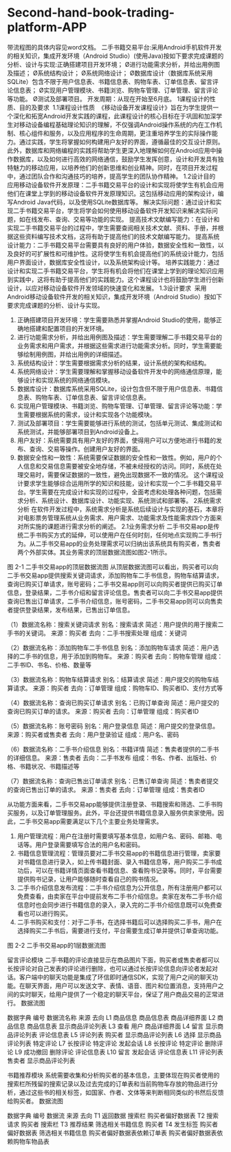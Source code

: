 # Second-hand-book-trading-platform-APP
带流程图的具体内容见word文档。
二手书籍交易平台:采用Android手机软件开发的相关知识，集成开发环境（Android Studio）(使用Java)按如下要求完成课题的分析、设计与实现:正确搭建项目开发环境； Ø进行功能需求分析，并给出用例图及描述； Ø系统结构设计； Ø系统网络设计； Ø数据库设计（数据库系统采用SQLite）包含不限于用户信息表、书籍信息表、购物车表、订单信息表、留言评论信息表； Ø实现用户管理模块、书籍浏览、购物车管理、订单管理、留言评论等功能。 Ø测试及部署项目。
开发周期：从现在开始至6月底。
1课程设计的性质、目的及要求 
1.1课程设计性质 
《移动设备开发课程设计》旨在为学生提供一个深化和拓宽Android开发实践的课程，此课程设计的核心目标在于巩固和加深学生对移动设备编程基础理论知识的理解，不仅强调Android操作系统的内在工作机制、核心组件和服务，以及应用程序的生命周期，更注重培养学生的实际操作能力。通过实践，学生将掌握如何构建用户友好的界面，遵循最佳的交互设计原则。此外，数据库和网络编程的实践将帮助学生更深入地理解如何在Android应用中操作数据库，以及如何进行高效的网络通信，鼓励学生发挥创意，设计和开发具有独特魅力的移动应用，以培养他们的创新思维和创业精神。同时，在项目开发过程中，通过团队合作和沟通技巧的培养，提高学生的团队协作精神。
1.2设计目的 
应用移动设备软件开发原理：二手书籍交易平台的设计和实现将使学生有机会应用他们在课堂上学到的移动设备软件开发原理知识。这包括移动应用的架构设计，编写Android Java代码，以及使用SQLite数据库等。
解决实际问题：通过设计和实现二手书籍交易平台，学生将学会如何使用移动设备软件开发知识来解决实际问题，如在线发布、查询、交易等功能的实现。
提高技术文献编写能力：在设计和实现二手书籍交易平台的过程中，学生需要查阅相关技术文献、资料、手册，并根据这些资料编写技术文档，这将有助于提高他们的技术文献编写能力。
提高系统设计能力：二手书籍交易平台需要具有良好的用户体验，数据安全性和一致性，以及良好的可扩展性和可维护性。这将使学生有机会提高他们的系统设计能力，包括用户界面设计，数据库安全性设计，以及系统架构设计等。
培养实践能力：通过设计和实现二手书籍交易平台，学生将有机会将他们在课堂上学到的理论知识应用到实践中，这将有助于提高他们的实践能力。这个课程设计也将鼓励学生进行创新设计，以应对移动设备软件开发领域的快速变化和发展。
1.3设计要求 
采用Android移动设备软件开发的相关知识，集成开发环境（Android Studio）按如下要求完成课题的分析、设计与实现。
1. 正确搭建项目开发环境：学生需要熟悉并掌握Android Studio的使用，能够正确地搭建和配置项目的开发环境。
2. 进行功能需求分析，并给出用例图及描述：学生需要理解二手书籍交易平台的业务需求和用户需求，并根据这些需求进行功能需求分析。同时，学生需要能够绘制用例图，并给出用例的详细描述。
3. 系统结构设计：学生需要根据需求分析的结果，设计系统的架构和结构。
4. 系统网络设计：学生需要理解和掌握移动设备软件开发中的网络通信原理，能够设计和实现系统的网络通信模块。
5. 数据库设计：数据库系统采用SQLite，设计包含但不限于用户信息表、书籍信息表、购物车表、订单信息表、留言评论信息表。
6. 实现用户管理模块、书籍浏览、购物车管理、订单管理、留言评论等功能：学生需要根据系统的需求，设计和实现各个功能模块。
7. 测试及部署项目：学生需要能够进行系统的测试，包括单元测试、集成测试和系统测试，并能够部署项目到Android设备上。
8. 用户友好：系统需要具有用户友好的界面，使得用户可以方便地进行书籍的发布、查询、交易等操作。创建用户友好的界面。
9. 数据安全性和一致性：系统需要保证数据的安全性和一致性。例如，用户的个人信息和交易信息需要被安全地存储，不被未经授权的访问。同时，系统在处理交易时，需要保证数据的一致性，避免出现数据不一致的情况。
这个课程设计要求学生能够综合运用所学的知识和技能，设计和实现一个二手书籍交易平台。学生需要在完成设计和实现的过程中，全面考虑和处理各种问题，包括需求分析、系统设计、数据库设计、功能实现、系统测试和部署等。
2系统需求分析
在软件开发过程中，系统需求分析是系统后续设计与实现的基石，本章将对电影票务管理系统从业务需求、用户需求、功能需求及性能需求四个方面来对所实施的课题进行需求分析的阐述。
2.1业务需求分析
二手书交易app是传统二手书购买方式的延伸，可以使用户在任何时刻，任何地点实现购二手书行为。从二手书交易app的业务处理需求可以归纳出该系统具有购买者，售卖者两个外部实体。其业务需求的顶层数据流图如图2-1所示。

图 2-1 二手书交易app的顶层数据流图
从顶层数据流图可以看出，购买者可以向二手书交易app提供搜索关键词请求，添加购物车二手书信息，购物车结算请求，查询已购买订单请求，账号密码；二手书交易app则可以向购买者提供已购买订单信息，登录结果，二手书介绍和留言评论信息。售卖者可以向二手书交易app提供查询已售出订单请求，二手书介绍信息，账号密码，二手书交易app则可以向售卖者提供登录结果，发布结果，已售出订单信息。

（1）数据流名称：搜索关键词请求
别名：搜索请求
简述：用户提供的用于搜索二手书的关键词。
来源：购买者
去向：二手书搜索处理
组成：关键词
  
（2）数据流名称：添加购物车二手书信息
别名：添加购物车请求
简述：用户选择的二手书的信息，用于添加到购物车。
来源：购买者
去向：购物车管理
组成：二手书ID、书名、价格、数量等
  
（3）数据流名称：购物车结算请求
别名：结算请求
简述：用户提交的购物车结算请求。
来源：购买者
去向：订单管理
组成：购物车ID、购买者ID、支付方式等
 
（4）数据流名称：查询已购买订单请求
别名：已购订单查询
简述：用户提交的查询已购买订单的请求。
来源：购买者
去向：订单管理
组成：购买者ID

（5）数据流名称：账号密码
别名：用户登录信息
简述：用户提交的登录信息。
来源：购买者或售卖者
去向：用户登录验证
组成：用户名、密码

（6）数据流名称：二手书介绍信息
别名：书籍详情
简述：售卖者提供的二手书的详细信息。
来源：售卖者
去向：二手书发布
组成：书名、作者、出版社、价格、书籍状况、书籍描述等

（7）数据流名称：查询已售出订单请求
别名：已售订单查询
简述：售卖者提交的查询已售出订单的请求。
来源：售卖者
去向：订单管理
组成：售卖者ID

从功能方面来看，二手书交易app能够提供注册登录、书籍搜索和筛选、二手书购买服务，以及订单管理服务。此外，平台还提供书籍信息录入服务供卖家使用。因此，二手书交易app需要满足以下几个主要业务处理需求。
1. 用户管理流程：用户在注册时需要填写基本信息，如用户名、密码、邮箱、电话等。用户登录需要填写合法的用户名和密码。
2. 书籍信息管理流程：管理员要对二手书交易app的书籍信息进行管理，卖家要对书籍信息进行录入，如上传书籍封面、录入书籍信息等，用户购买二手书成功后，可以在书籍详情页面查看书籍信息、查看购书记录等。同时，平台需要提供购书记录，让用户能够随时查看自己的购书情况。
3. 二手书介绍信息发布流程：二手书介绍信息为公开信息，所有注册用户都可以免费查看，由卖家在平台中提前发布二手书介绍信息。卖家在发布二手书介绍信息时也会同步进行书籍信息的录入，录入完的二手书介绍信息既可以免费查看也可以进行购买。
4. 二手书购买和支付：对于二手书，在选择书籍后可以选择购买二手书，用户在选择购买二手书后，需要进行支付，平台需要生成订单并提供订单查询功能。


图 2-2 二手书交易app的1层数据流图

留言评论模块
二手书籍的评论直接显示在商品图片下面，购买者或售卖者都可以长按评论对自己发表的评论进行删除，也可以通过长按评论信息向评论者发起对话。客户端中的聊天功能是集成了环信即时通信SDK，实现了用户之间的聊天功能。在聊天界面，用户可以发送文字、表情、语音、图片和位置消息，支持用户之间的实时聊天，给用户提供了一个稳定的聊天平台，保证了用户商品交易的正常进行。
数据流图

数据字典
编号	数据流名称	来源	去向
L1	商品信息	商品信息表	商品详细界面
L2	商品信息	商品信息表	显示商品评论列表
L3	查看	用户	商品详细界面
L4	留言	显示商品评论列表	评论信息表
L5	评论列表	购买者	显示商品评论列表
L6	选择	显示商品评论列表	特定评论
L7	长按评论	特定评论	发起会话
L8	长按评论	特定评论	删除评论
L9	成功撤回	删除评论	评论信息表
L10	留言	发起会话	评论信息表
L11	评论列表	售卖者	显示商品评论列表


书籍推荐模块
系统需要收集和分析购买者的基本信息，主要体现在购买者使用的搜索栏所残留的搜索记录以及过去完成的订单表和当前购物车存放的物品进行分析，通过这些书的相关标签，如国家、作者、文体等来判断相同类似的书然后反馈给购买者。
数据流图




数据字典
编号	数据流	来源	去向
T1	返回数据	搜索栏	购买者偏好数据表
T2	搜索请求	购买者	搜索栏
T3	推荐结果	筛选相关书籍信息	购买者
T4	发生标签	购买者偏好数据表	筛选相关书籍信息
购买者偏好数据表依赖订单表
购买者偏好数据表依赖购物车物品表
